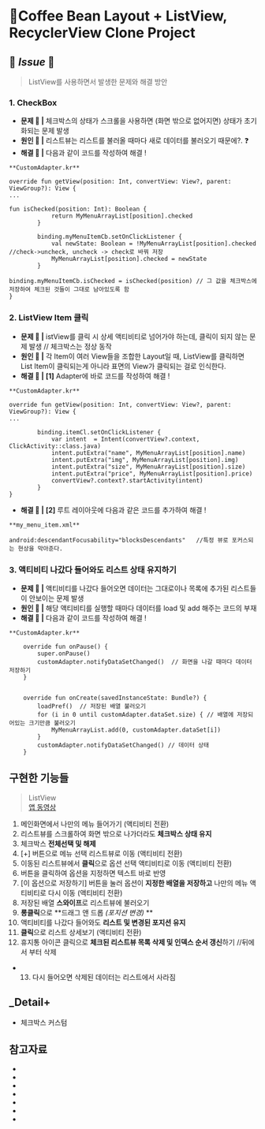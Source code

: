 # 📌Coffee Bean Layout + ListView, RecyclerView Clone Project 

## 🚨 _Issue_ 🚨
> ListView를 사용하면서 발생한 문제와 해결 방안       
### 1. CheckBox
  - **문제 🤦‍ |** 체크박스의 상태가 스크롤을 사용하면 (화면 밖으로 없어지면) 상태가 초기화되는 문제 발생
  - **원인 💁‍ |** 리스트뷰는 리스트를 불러올 때마다 새로 데이터를 불러오기 때문에?. ❓ 
  - **해결 🙆‍ |** 다음과 같이 코드를 작성하여 해결 !
```
**CustomAdapter.kr**

override fun getView(position: Int, convertView: View?, parent: ViewGroup?): View {
...

fun isChecked(position: Int): Boolean {
            return MyMenuArrayList[position].checked
        }

        binding.myMenuItemCb.setOnClickListener {
            val newState: Boolean = !MyMenuArrayList[position].checked //check->uncheck, uncheck -> check로 바꿔 저장
            MyMenuArrayList[position].checked = newState
        }   
        
binding.myMenuItemCb.isChecked = isChecked(position) // 그 값을 체크박스에 저장하여 체크된 것들이 그대로 남아있도록 함
}
```

### 2. ListView Item 클릭
  - **문제 🤦‍ |** istView를 클릭 시 상세 액티비티로 넘어가야 하는데, 클릭이 되지 않는 문제 발생 // 체크박스는 정상 동작
  - **원인 💁‍ |** 각 Item이 여러 View들을 조합한 Layout일 때, ListView를 클릭하면 List Item이 클릭되는게 아니라 표면의 View가 클릭되는 걸로 인식한다.
  - **해결 🙆‍ |** **[1]** Adapter에 바로 코드를 작성하여 해결 !  
```
**CustomAdapter.kr**

override fun getView(position: Int, convertView: View?, parent: ViewGroup?): View {
...

        binding.itemCl.setOnClickListener {
            var intent  = Intent(convertView?.context, ClickActivity::class.java)
            intent.putExtra("name", MyMenuArrayList[position].name)
            intent.putExtra("img", MyMenuArrayList[position].img)
            intent.putExtra("size", MyMenuArrayList[position].size)
            intent.putExtra("price", MyMenuArrayList[position].price)
            convertView?.context?.startActivity(intent)
        }
}
```
  - **해결 🙆‍ |** **[2]** 루트 레이아웃에 다음과 같은 코드를 추가하여 해결 ! 
```
**my_menu_item.xml**

android:descendantFocusability="blocksDescendants"   //특정 뷰로 포커스되는 현상을 막아준다.

```

### 3. 액티비티 나갔다 들어와도 리스트 상태 유지하기
  - **문제 🤦‍ |** 액티비티를 나갔다 들어오면 데이터는 그대로이나 목록에 추가된 리스트들이 안보이는 문제 발생
  - **원인 💁‍ |** 해당 액티비티를 실행할 때마다 데이터를 load 및 add 해주는 코드의 부재
  - **해결 🙆‍ |** 다음과 같이 코드를 작성하여 해결 !
```
**CustomAdapter.kr**

    override fun onPause() {
        super.onPause()
        customAdapter.notifyDataSetChanged()  // 화면을 나갈 때마다 데이터 저장하기
    }


    override fun onCreate(savedInstanceState: Bundle?) {
        loadPref()  // 저장된 배열 불러오기
        for (i in 0 until customAdapter.dataSet.size) { // 배열에 저장되어있는 크기만큼 불러오기
            MyMenuArrayList.add(0, customAdapter.dataSet[i])
        }
        customAdapter.notifyDataSetChanged() // 데이터 상태
    }
```



## 구현한 기능들
> ListView     
> [앱 동영상](https://user-images.githubusercontent.com/73240332/127738930-c21fd7c4-2114-4c83-8af8-97ed7f68c48f.mp4)
1. 메인화면에서 나만의 메뉴 들어가기 (액티비티 전환)
2. 리스트뷰를 스크롤하여 화면 밖으로 나가더라도 **체크박스 상태 유지**
3. 체크박스 **전체선택 및 해제**
4. [+] 버튼으로 메뉴 선택 리스트뷰로 이동 (액티비티 전환)
5. 이동된 리스트뷰에서 **클릭**으로 옵션 선택 액티비티로 이동 (액티비티 전환)
6. 버튼을 클릭하여 옵션을 지정하면 텍스트 바로 반영
7. [이 옵션으로 저장하기] 버튼을 눌러 옵션이 **지정한 배열을 저장하고** 나만의 메뉴 액티비티로 다시 이동 (액티비티 전환)
8. 저장된 배열 **스와이프**로 리스트뷰에 불러오기
9. **롱클릭**으로 **드래그 앤 드롭 _(포지션 변경)_ **
10. 액티비티를 나갔다 들어와도 **리스트 및 변경된 포지션 유지**
11. **클릭**으로 리스트 상세보기 (액티비티 전환)
12. 휴지통 아이콘 클릭으로 **체크된 리스트뷰 목록 삭제 및 인덱스 순서 갱신**하기 //뒤에서 부터 삭제
+ 13. 다시 들어오면 삭제된 데이터는 리스트에서 사라짐



## _Detail+
- 체크박스 커스텀

## 참고자료
-
-
-
-
-
-
-

